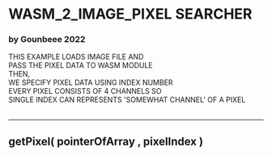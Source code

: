 <h1>WASM_2_IMAGE_PIXEL SEARCHER</h1>
<h3>by Gounbeee 2022</h3>


THIS EXAMPLE LOADS IMAGE FILE AND<br>
PASS THE PIXEL DATA TO WASM MODULE<br>
THEN,<br>
WE SPECIFY PIXEL DATA USING INDEX NUMBER<br>
EVERY PIXEL CONSISTS OF 4 CHANNELS SO<br>
SINGLE INDEX CAN REPRESENTS 'SOMEWHAT CHANNEL' OF A PIXEL<br>
<br>

----------------------------------------
getPixel( pointerOfArray , pixelIndex )
----------------------------------------
